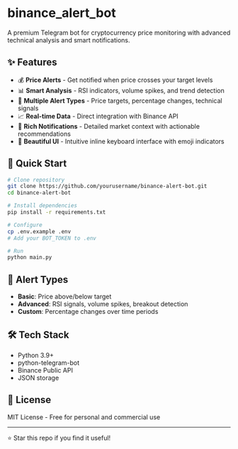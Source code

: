 # binance_alert_bot

A premium Telegram bot for cryptocurrency price monitoring with advanced technical analysis and smart notifications.

## ✨ Features

- 💰 **Price Alerts** - Get notified when price crosses your target levels
- 📊 **Smart Analysis** - RSI indicators, volume spikes, and trend detection
- 🎯 **Multiple Alert Types** - Price targets, percentage changes, technical signals
- 📈 **Real-time Data** - Direct integration with Binance API
- 🔔 **Rich Notifications** - Detailed market context with actionable recommendations
- 🎨 **Beautiful UI** - Intuitive inline keyboard interface with emoji indicators

## 🚀 Quick Start
```bash
# Clone repository
git clone https://github.com/yourusername/binance-alert-bot.git
cd binance-alert-bot

# Install dependencies
pip install -r requirements.txt

# Configure
cp .env.example .env
# Add your BOT_TOKEN to .env

# Run
python main.py
```

## 📱 Alert Types

- **Basic**: Price above/below target
- **Advanced**: RSI signals, volume spikes, breakout detection
- **Custom**: Percentage changes over time periods

## 🛠️ Tech Stack

- Python 3.9+
- python-telegram-bot
- Binance Public API
- JSON storage

## 📄 License

MIT License - Free for personal and commercial use

---

⭐ Star this repo if you find it useful!